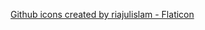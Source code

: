 <a href="https://www.flaticon.com/free-icons/github" title="github icons">Github icons created by riajulislam - Flaticon</a>